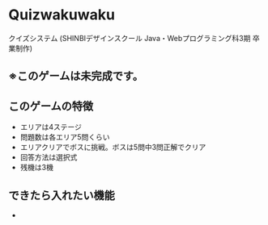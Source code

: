# Quizwakuwaku
クイズシステム (SHINBIデザインスクール Java・Webプログラミング科3期 卒業制作)

## ※このゲームは未完成です。

## このゲームの特徴
- エリアは4ステージ
- 問題数は各エリア5問くらい
- エリアクリアでボスに挑戦。ボスは5問中3問正解でクリア
- 回答方法は選択式
- 残機は3機

## できたら入れたい機能
- 
